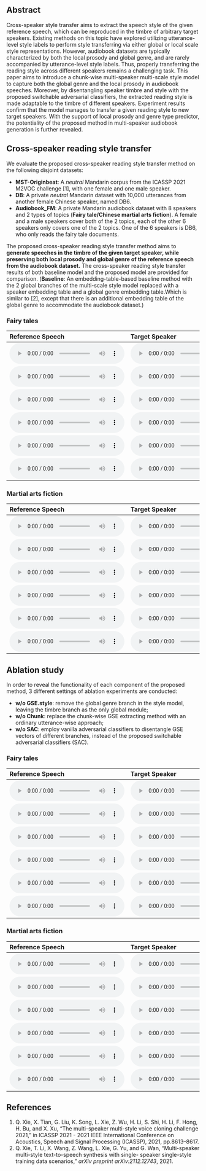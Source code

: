 
## Abstract

Cross-speaker style transfer aims to extract the speech style of the given reference speech, which can be reproduced in the timbre of arbitrary target speakers. Existing methods on this topic have explored utilizing utterance-level style labels to perform style transferring via either global or local scale style representations. However, audiobook datasets are typically characterized by both the local prosody and global genre, and are rarely accompanied by utterance-level style labels. Thus, properly transferring the reading style across different speakers remains a challenging task. This paper aims to introduce a chunk-wise multi-speaker multi-scale style model to capture both the global genre and the local prosody in audiobook speeches. Moreover, by disentangling speaker timbre and style with the proposed switchable adversarial classifiers, the extracted reading style is made adaptable to the timbre of different speakers. Experiment results confirm that the model manages to transfer a given reading style to new target speakers. With the support of local prosody and genre type predictor, the potentiality of the proposed method in multi-speaker audiobook generation is further revealed.

## Cross-speaker reading style transfer

We evaluate the proposed cross-speaker reading style transfer method on the following disjoint datasets:
- **MST-Originbeat**: A _neutral_ Mandarin corpus from the ICASSP 2021 M2VOC challenge [1], with one female and one male speaker.
- **DB**: A private _neutral_ Mandarin dataset with 10,000 utterances from another female Chinese speaker, named DB6.
- **Audiobook_FM**: A private Mandarin audiobook dataset with 8 speakers and 2 types of topics (**Fairy tale/Chinese martial arts fiction**). A female and a male speakers cover both of the 2 topics, each of the other 6 speakers only covers one of the 2 topics. One of the 6 speakers is DB6, who only reads the fairy tale documents.

The proposed cross-speaker reading style transfer method aims to **generate speeches in the timbre of the given target speaker, while preserving both local prosody and global genre of the reference speech from the audiobook dataset.** The cross-speaker reading style transfer results of both baseline model and the proposed model are provided for comparison.
(**Baseline**: An embedding-table-based baseline method with the 2 global branches of the multi-scale style model replaced with a speaker embedding table and a global genre embedding table.Which is similar to [2], except that there is an additional embedding table of the global genre to accommodate the audiobook dataset.)

### Fairy tales

| Reference Speech | Target Speaker | Baseline | Proposed |
|:------------|:------------|:------------|:------------|
|<audio controls><source src="./static/Ref/21_0701010004.wav" type="audio/wav">Your browser does not support the audio element.</audio>|<audio controls><source src="./static/Tgt/21_0701010004.wav" type="audio/wav">Your browser does not support the audio element.</audio>|<audio controls><source src="./static/Baseline/21_0701010004.wav" type="audio/wav">Your browser does not support the audio element.</audio>|<audio controls><source src="./static/Proposed/21_0701010004.wav" type="audio/wav">Your browser does not support the audio element.</audio>|
|<audio controls><source src="./static/Ref/21_0701010005.wav" type="audio/wav">Your browser does not support the audio element.</audio>|<audio controls><source src="./static/Tgt/21_0701010005.wav" type="audio/wav">Your browser does not support the audio element.</audio>|<audio controls><source src="./static/Baseline/21_0701010005.wav" type="audio/wav">Your browser does not support the audio element.</audio>|<audio controls><source src="./static/Proposed/21_0701010005.wav" type="audio/wav">Your browser does not support the audio element.</audio>|
|<audio controls><source src="./static/Ref/21_0701010006.wav" type="audio/wav">Your browser does not support the audio element.</audio>|<audio controls><source src="./static/Tgt/21_0701010006.wav" type="audio/wav">Your browser does not support the audio element.</audio>|<audio controls><source src="./static/Baseline/21_0701010006.wav" type="audio/wav">Your browser does not support the audio element.</audio>|<audio controls><source src="./static/Proposed/21_0701010006.wav" type="audio/wav">Your browser does not support the audio element.</audio>|
|<audio controls><source src="./static/Ref/9_0701010004.wav" type="audio/wav">Your browser does not support the audio element.</audio>|<audio controls><source src="./static/Tgt/9_0701010004.wav" type="audio/wav">Your browser does not support the audio element.</audio>|<audio controls><source src="./static/Baseline/9_0701010004.wav" type="audio/wav">Your browser does not support the audio element.</audio>|<audio controls><source src="./static/Proposed/9_0701010004.wav" type="audio/wav">Your browser does not support the audio element.</audio>|
|<audio controls><source src="./static/Ref/9_0701010005.wav" type="audio/wav">Your browser does not support the audio element.</audio>|<audio controls><source src="./static/Tgt/9_0701010005.wav" type="audio/wav">Your browser does not support the audio element.</audio>|<audio controls><source src="./static/Baseline/9_0701010005.wav" type="audio/wav">Your browser does not support the audio element.</audio>|<audio controls><source src="./static/Proposed/9_0701010005.wav" type="audio/wav">Your browser does not support the audio element.</audio>|
|<audio controls><source src="./static/Ref/9_0701010006.wav" type="audio/wav">Your browser does not support the audio element.</audio>|<audio controls><source src="./static/Tgt/9_0701010006.wav" type="audio/wav">Your browser does not support the audio element.</audio>|<audio controls><source src="./static/Baseline/9_0701010006.wav" type="audio/wav">Your browser does not support the audio element.</audio>|<audio controls><source src="./static/Proposed/9_0701010006.wav" type="audio/wav">Your browser does not support the audio element.</audio>|

### Martial arts fiction


| Reference Speech | Target Speaker | Baseline | Proposed |
|:------------|:------------|:------------|:------------|
|<audio controls><source src="./static/Ref/0_0203049003.wav" type="audio/wav">Your browser does not support the audio element.</audio>|<audio controls><source src="./static/Tgt/0_0203049003.wav" type="audio/wav">Your browser does not support the audio element.</audio>|<audio controls><source src="./static/Baseline/0_0203049003.wav" type="audio/wav">Your browser does not support the audio element.</audio>|<audio controls><source src="./static/Proposed/0_0203049003.wav" type="audio/wav">Your browser does not support the audio element.</audio>|
|<audio controls><source src="./static/Ref/0_0203049004.wav" type="audio/wav">Your browser does not support the audio element.</audio>|<audio controls><source src="./static/Tgt/0_0203049004.wav" type="audio/wav">Your browser does not support the audio element.</audio>|<audio controls><source src="./static/Baseline/0_0203049004.wav" type="audio/wav">Your browser does not support the audio element.</audio>|<audio controls><source src="./static/Proposed/0_0203049004.wav" type="audio/wav">Your browser does not support the audio element.</audio>|
|<audio controls><source src="./static/Ref/0_0203050001.wav" type="audio/wav">Your browser does not support the audio element.</audio>|<audio controls><source src="./static/Tgt/0_0203050001.wav" type="audio/wav">Your browser does not support the audio element.</audio>|<audio controls><source src="./static/Baseline/0_0203050001.wav" type="audio/wav">Your browser does not support the audio element.</audio>|<audio controls><source src="./static/Proposed/0_0203050001.wav" type="audio/wav">Your browser does not support the audio element.</audio>|
|<audio controls><source src="./static/Ref/20_0203049003.wav" type="audio/wav">Your browser does not support the audio element.</audio>|<audio controls><source src="./static/Tgt/20_0203049003.wav" type="audio/wav">Your browser does not support the audio element.</audio>|<audio controls><source src="./static/Baseline/20_0203049003.wav" type="audio/wav">Your browser does not support the audio element.</audio>|<audio controls><source src="./static/Proposed/20_0203049003.wav" type="audio/wav">Your browser does not support the audio element.</audio>|
|<audio controls><source src="./static/Ref/20_0203049004.wav" type="audio/wav">Your browser does not support the audio element.</audio>|<audio controls><source src="./static/Tgt/20_0203049004.wav" type="audio/wav">Your browser does not support the audio element.</audio>|<audio controls><source src="./static/Baseline/20_0203049004.wav" type="audio/wav">Your browser does not support the audio element.</audio>|<audio controls><source src="./static/Proposed/20_0203049004.wav" type="audio/wav">Your browser does not support the audio element.</audio>|
|<audio controls><source src="./static/Ref/20_0203050001.wav" type="audio/wav">Your browser does not support the audio element.</audio>|<audio controls><source src="./static/Tgt/20_0203050001.wav" type="audio/wav">Your browser does not support the audio element.</audio>|<audio controls><source src="./static/Baseline/20_0203050001.wav" type="audio/wav">Your browser does not support the audio element.</audio>|<audio controls><source src="./static/Proposed/20_0203050001.wav" type="audio/wav">Your browser does not support the audio element.</audio>|

## Ablation study

In order to reveal the functionality of each component of the proposed method, 3 different settings of ablation experiments are conducted:

- **w/o GSE.style**: remove the global genre branch in the style model, leaving the timbre branch as the only global module;
- **w/o Chunk**: replace the chunk-wise GSE extracting method with an ordinary utterance-wise approach;
- **w/o SAC**: employ vanilla adversarial classifiers to disentangle GSE vectors of different branches, instead of the proposed switchable adversarial classifiers (SAC).

### Fairy tales

| Reference Speech | Target Speaker | Proposed | w/o GSE.style | w/o Chunk | w/o SAC |
|:------------|:------------|:------------|:------------|:------------|:------------|
|<audio controls><source src="./static/Ref/21_0701010004.wav" type="audio/wav">Your browser does not support the audio element.</audio>|<audio controls><source src="./static/Tgt/21_0701010004.wav" type="audio/wav">Your browser does not support the audio element.</audio>|<audio controls><source src="./static/Proposed/21_0701010004.wav" type="audio/wav">Your browser does not support the audio element.</audio>|<audio controls><source src="./static/wo_gse_style/21_0701010004.wav" type="audio/wav">Your browser does not support the audio element.</audio>|<audio controls><source src="./static/wo_chunk/21_0701010004.wav" type="audio/wav">Your browser does not support the audio element.</audio>|<audio controls><source src="./static/wo_sac/21_0701010004.wav" type="audio/wav">Your browser does not support the audio element.</audio>|
|<audio controls><source src="./static/Ref/21_0701010005.wav" type="audio/wav">Your browser does not support the audio element.</audio>|<audio controls><source src="./static/Tgt/21_0701010005.wav" type="audio/wav">Your browser does not support the audio element.</audio>|<audio controls><source src="./static/Proposed/21_0701010005.wav" type="audio/wav">Your browser does not support the audio element.</audio>|<audio controls><source src="./static/wo_gse_style/21_0701010005.wav" type="audio/wav">Your browser does not support the audio element.</audio>|<audio controls><source src="./static/wo_chunk/21_0701010005.wav" type="audio/wav">Your browser does not support the audio element.</audio>|<audio controls><source src="./static/wo_sac/21_0701010005.wav" type="audio/wav">Your browser does not support the audio element.</audio>|
|<audio controls><source src="./static/Ref/21_0701010006.wav" type="audio/wav">Your browser does not support the audio element.</audio>|<audio controls><source src="./static/Tgt/21_0701010006.wav" type="audio/wav">Your browser does not support the audio element.</audio>|<audio controls><source src="./static/Proposed/21_0701010006.wav" type="audio/wav">Your browser does not support the audio element.</audio>|<audio controls><source src="./static/wo_gse_style/21_0701010006.wav" type="audio/wav">Your browser does not support the audio element.</audio>|<audio controls><source src="./static/wo_chunk/21_0701010006.wav" type="audio/wav">Your browser does not support the audio element.</audio>|<audio controls><source src="./static/wo_sac/21_0701010006.wav" type="audio/wav">Your browser does not support the audio element.</audio>|
|<audio controls><source src="./static/Ref/9_0701010004.wav" type="audio/wav">Your browser does not support the audio element.</audio>|<audio controls><source src="./static/Tgt/9_0701010004.wav" type="audio/wav">Your browser does not support the audio element.</audio>|<audio controls><source src="./static/Proposed/9_0701010004.wav" type="audio/wav">Your browser does not support the audio element.</audio>|<audio controls><source src="./static/wo_gse_style/9_0701010004.wav" type="audio/wav">Your browser does not support the audio element.</audio>|<audio controls><source src="./static/wo_chunk/9_0701010004.wav" type="audio/wav">Your browser does not support the audio element.</audio>|<audio controls><source src="./static/wo_sac/9_0701010004.wav" type="audio/wav">Your browser does not support the audio element.</audio>|
|<audio controls><source src="./static/Ref/9_0701010005.wav" type="audio/wav">Your browser does not support the audio element.</audio>|<audio controls><source src="./static/Tgt/9_0701010005.wav" type="audio/wav">Your browser does not support the audio element.</audio>|<audio controls><source src="./static/Proposed/9_0701010005.wav" type="audio/wav">Your browser does not support the audio element.</audio>|<audio controls><source src="./static/wo_gse_style/9_0701010005.wav" type="audio/wav">Your browser does not support the audio element.</audio>|<audio controls><source src="./static/wo_chunk/9_0701010005.wav" type="audio/wav">Your browser does not support the audio element.</audio>|<audio controls><source src="./static/wo_sac/9_0701010005.wav" type="audio/wav">Your browser does not support the audio element.</audio>|
|<audio controls><source src="./static/Ref/9_0701010006.wav" type="audio/wav">Your browser does not support the audio element.</audio>|<audio controls><source src="./static/Tgt/9_0701010006.wav" type="audio/wav">Your browser does not support the audio element.</audio>|<audio controls><source src="./static/Proposed/9_0701010006.wav" type="audio/wav">Your browser does not support the audio element.</audio>|<audio controls><source src="./static/wo_gse_style/9_0701010006.wav" type="audio/wav">Your browser does not support the audio element.</audio>|<audio controls><source src="./static/wo_chunk/9_0701010006.wav" type="audio/wav">Your browser does not support the audio element.</audio>|<audio controls><source src="./static/wo_sac/9_0701010006.wav" type="audio/wav">Your browser does not support the audio element.</audio>|

### Martial arts fiction

| Reference Speech | Target Speaker | Proposed | w/o GSE.style | w/o Chunk | w/o SAC |
|:------------|:------------|:------------|:------------|:------------|:------------|
|<audio controls><source src="./static/Ref/0_0203049003.wav" type="audio/wav">Your browser does not support the audio element.</audio>|<audio controls><source src="./static/Tgt/0_0203049003.wav" type="audio/wav">Your browser does not support the audio element.</audio>|<audio controls><source src="./static/Proposed/0_0203049003.wav" type="audio/wav">Your browser does not support the audio element.</audio>|<audio controls><source src="./static/wo_gse_style/0_0203049003.wav" type="audio/wav">Your browser does not support the audio element.</audio>|<audio controls><source src="./static/wo_chunk/0_0203049003.wav" type="audio/wav">Your browser does not support the audio element.</audio>|<audio controls><source src="./static/wo_sac/0_0203049003.wav" type="audio/wav">Your browser does not support the audio element.</audio>|
|<audio controls><source src="./static/Ref/0_0203049004.wav" type="audio/wav">Your browser does not support the audio element.</audio>|<audio controls><source src="./static/Tgt/0_0203049004.wav" type="audio/wav">Your browser does not support the audio element.</audio>|<audio controls><source src="./static/Proposed/0_0203049004.wav" type="audio/wav">Your browser does not support the audio element.</audio>|<audio controls><source src="./static/wo_gse_style/0_0203049004.wav" type="audio/wav">Your browser does not support the audio element.</audio>|<audio controls><source src="./static/wo_chunk/0_0203049004.wav" type="audio/wav">Your browser does not support the audio element.</audio>|<audio controls><source src="./static/wo_sac/0_0203049004.wav" type="audio/wav">Your browser does not support the audio element.</audio>|
|<audio controls><source src="./static/Ref/0_0203050001.wav" type="audio/wav">Your browser does not support the audio element.</audio>|<audio controls><source src="./static/Tgt/0_0203050001.wav" type="audio/wav">Your browser does not support the audio element.</audio>|<audio controls><source src="./static/Proposed/0_0203050001.wav" type="audio/wav">Your browser does not support the audio element.</audio>|<audio controls><source src="./static/wo_gse_style/0_0203050001.wav" type="audio/wav">Your browser does not support the audio element.</audio>|<audio controls><source src="./static/wo_chunk/0_0203050001.wav" type="audio/wav">Your browser does not support the audio element.</audio>|<audio controls><source src="./static/wo_sac/0_0203050001.wav" type="audio/wav">Your browser does not support the audio element.</audio>|
|<audio controls><source src="./static/Ref/20_0203049003.wav" type="audio/wav">Your browser does not support the audio element.</audio>|<audio controls><source src="./static/Tgt/20_0203049003.wav" type="audio/wav">Your browser does not support the audio element.</audio>|<audio controls><source src="./static/Proposed/20_0203049003.wav" type="audio/wav">Your browser does not support the audio element.</audio>|<audio controls><source src="./static/wo_gse_style/20_0203049003.wav" type="audio/wav">Your browser does not support the audio element.</audio>|<audio controls><source src="./static/wo_chunk/20_0203049003.wav" type="audio/wav">Your browser does not support the audio element.</audio>|<audio controls><source src="./static/wo_sac/20_0203049003.wav" type="audio/wav">Your browser does not support the audio element.</audio>|
|<audio controls><source src="./static/Ref/20_0203049004.wav" type="audio/wav">Your browser does not support the audio element.</audio>|<audio controls><source src="./static/Tgt/20_0203049004.wav" type="audio/wav">Your browser does not support the audio element.</audio>|<audio controls><source src="./static/Proposed/20_0203049004.wav" type="audio/wav">Your browser does not support the audio element.</audio>|<audio controls><source src="./static/wo_gse_style/20_0203049004.wav" type="audio/wav">Your browser does not support the audio element.</audio>|<audio controls><source src="./static/wo_chunk/20_0203049004.wav" type="audio/wav">Your browser does not support the audio element.</audio>|<audio controls><source src="./static/wo_sac/20_0203049004.wav" type="audio/wav">Your browser does not support the audio element.</audio>|
|<audio controls><source src="./static/Ref/20_0203050001.wav" type="audio/wav">Your browser does not support the audio element.</audio>|<audio controls><source src="./static/Tgt/20_0203050001.wav" type="audio/wav">Your browser does not support the audio element.</audio>|<audio controls><source src="./static/Proposed/20_0203050001.wav" type="audio/wav">Your browser does not support the audio element.</audio>|<audio controls><source src="./static/wo_gse_style/20_0203050001.wav" type="audio/wav">Your browser does not support the audio element.</audio>|<audio controls><source src="./static/wo_chunk/20_0203050001.wav" type="audio/wav">Your browser does not support the audio element.</audio>|<audio controls><source src="./static/wo_sac/20_0203050001.wav" type="audio/wav">Your browser does not support the audio element.</audio>|


## References
1. Q. Xie, X. Tian, G. Liu, K. Song, L. Xie, Z. Wu, H. Li, S. Shi, H. Li, F. Hong, H. Bu, and X. Xu, “The multi-speaker multi-style voice cloning challenge 2021,” in ICASSP 2021 - 2021 IEEE International Conference on Acoustics, Speech and Signal Processing (ICASSP), 2021, pp.8613–8617.
2. Q. Xie, T. Li, X. Wang, Z. Wang, L. Xie, G. Yu, and G. Wan, “Multi-speaker multi-style text-to-speech synthesis with single- speaker single-style training data scenarios,” _arXiv preprint arXiv:2112.12743_, 2021.